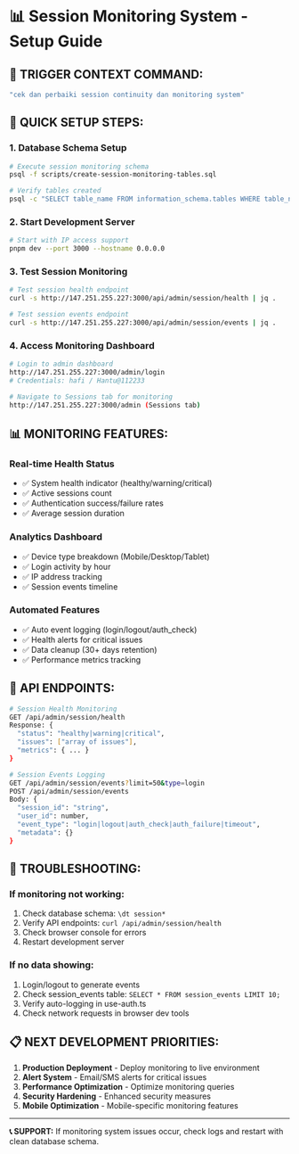 # 📊 Session Monitoring System - Setup Guide

## 🎯 TRIGGER CONTEXT COMMAND:
```bash
"cek dan perbaiki session continuity dan monitoring system"
```

## 🚀 QUICK SETUP STEPS:

### 1. **Database Schema Setup**
```bash
# Execute session monitoring schema
psql -f scripts/create-session-monitoring-tables.sql

# Verify tables created
psql -c "SELECT table_name FROM information_schema.tables WHERE table_name LIKE 'session%';"
```

### 2. **Start Development Server**
```bash
# Start with IP access support
pnpm dev --port 3000 --hostname 0.0.0.0
```

### 3. **Test Session Monitoring**
```bash
# Test session health endpoint
curl -s http://147.251.255.227:3000/api/admin/session/health | jq .

# Test session events endpoint
curl -s http://147.251.255.227:3000/api/admin/session/events | jq .
```

### 4. **Access Monitoring Dashboard**
```bash
# Login to admin dashboard
http://147.251.255.227:3000/admin/login
# Credentials: hafi / Hantu@112233

# Navigate to Sessions tab for monitoring
http://147.251.255.227:3000/admin (Sessions tab)
```

## 📊 MONITORING FEATURES:

### **Real-time Health Status**
- ✅ System health indicator (healthy/warning/critical)
- ✅ Active sessions count
- ✅ Authentication success/failure rates
- ✅ Average session duration

### **Analytics Dashboard**
- ✅ Device type breakdown (Mobile/Desktop/Tablet)
- ✅ Login activity by hour
- ✅ IP address tracking
- ✅ Session events timeline

### **Automated Features**
- ✅ Auto event logging (login/logout/auth_check)
- ✅ Health alerts for critical issues
- ✅ Data cleanup (30+ days retention)
- ✅ Performance metrics tracking

## 🔧 API ENDPOINTS:

```bash
# Session Health Monitoring
GET /api/admin/session/health
Response: {
  "status": "healthy|warning|critical",
  "issues": ["array of issues"],
  "metrics": { ... }
}

# Session Events Logging
GET /api/admin/session/events?limit=50&type=login
POST /api/admin/session/events
Body: {
  "session_id": "string",
  "user_id": number,
  "event_type": "login|logout|auth_check|auth_failure|timeout",
  "metadata": {}
}
```

## 🎯 TROUBLESHOOTING:

### **If monitoring not working:**
1. Check database schema: `\dt session*`
2. Verify API endpoints: `curl /api/admin/session/health`
3. Check browser console for errors
4. Restart development server

### **If no data showing:**
1. Login/logout to generate events
2. Check session_events table: `SELECT * FROM session_events LIMIT 10;`
3. Verify auto-logging in use-auth.ts
4. Check network requests in browser dev tools

## 📋 NEXT DEVELOPMENT PRIORITIES:

1. **Production Deployment** - Deploy monitoring to live environment
2. **Alert System** - Email/SMS alerts for critical issues
3. **Performance Optimization** - Optimize monitoring queries
4. **Security Hardening** - Enhanced security measures
5. **Mobile Optimization** - Mobile-specific monitoring features

---

**📞 SUPPORT:** If monitoring system issues occur, check logs and restart with clean database schema.